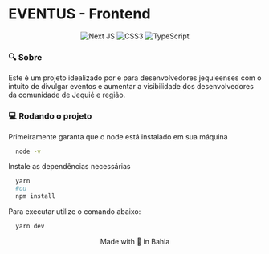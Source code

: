 # EVENTUS - Frontend

<div align="center">

![Next JS](https://img.shields.io/badge/Next-black?style=for-the-badge&logo=next.js&logoColor=white)
![CSS3](https://img.shields.io/badge/css3-%231572B6.svg?style=for-the-badge&logo=css3&logoColor=white)
![TypeScript](https://img.shields.io/badge/typescript-%23007ACC.svg?style=for-the-badge&logo=typescript&logoColor=white)

</div>

### :mag: Sobre

Este é um projeto idealizado por e para desenvolvedores jequieenses com o intuito de divulgar eventos e aumentar a visibilidade dos desenvolvedores da comunidade de Jequié e região.

### :computer: Rodando o projeto

Primeiramente garanta que o node está instalado em sua máquina

```bash
  node -v
```

Instale as dependências necessárias

```bash
  yarn
  #ou
  npm install
```

Para executar utilize o comando abaixo:

```bash
  yarn dev
```

<div align="center">

Made with <span>&#129505;</span> in Bahia

</div>
